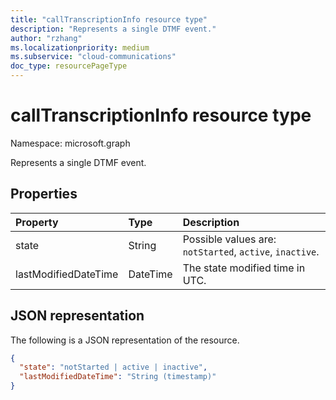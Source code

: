 ```yaml
---
title: "callTranscriptionInfo resource type"
description: "Represents a single DTMF event."
author: "rzhang"
ms.localizationpriority: medium
ms.subservice: "cloud-communications"
doc_type: resourcePageType
---
```


# callTranscriptionInfo resource type

Namespace: microsoft.graph

Represents a single DTMF event.

## Properties

| Property       | Type    | Description|
|:---------------|:--------|:----------|
| state | String | Possible values are: `notStarted`, `active`, `inactive`. |
| lastModifiedDateTime | DateTime | The state modified time in UTC. |

## JSON representation

The following is a JSON representation of the resource.

<!-- {
  "blockType": "resource",
  "optionalProperties": [
  ],
  "@odata.type": "microsoft.graph.callTranscriptionInfo"
}-->
```json
{
  "state": "notStarted | active | inactive",
  "lastModifiedDateTime": "String (timestamp)"
}
```


